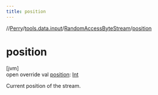 ```yaml
---
title: position
---
```

//[Perry](../../../index.html)/[tools.data.input](../index.html)/[RandomAccessByteStream](index.html)/[position](position.html)



# position



[jvm]\
open override val [position](position.html): [Int](https://kotlinlang.org/api/latest/jvm/stdlib/kotlin/-int/index.html)



Current position of the stream.




